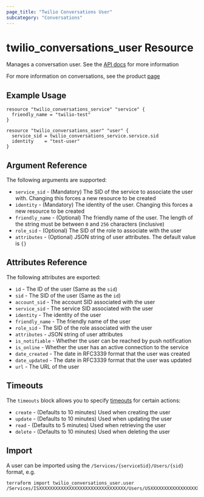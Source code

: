 ```yaml
---
page_title: "Twilio Conversations User"
subcategory: "Conversations"
---
```


# twilio_conversations_user Resource

Manages a conversation user. See the [API docs](https://www.twilio.com/docs/conversations/api/user-resource) for more information

For more information on conversations, see the product [page](https://www.twilio.com/conversations)

## Example Usage

```hcl
resource "twilio_conversations_service" "service" {
  friendly_name = "twilio-test"
}

resource "twilio_conversations_user" "user" {
  service_sid = twilio_conversations_service.service.sid
  identity    = "test-user"
}
```

## Argument Reference

The following arguments are supported:

- `service_sid` - (Mandatory) The SID of the service to associate the user with. Changing this forces a new resource to be created
- `identity` - (Mandatory) The identity of the user. Changing this forces a new resource to be created
- `friendly_name` - (Optional) The friendly name of the user. The length of the string must be between `0` and `256` characters (inclusive)
- `role_sid` - (Optional) The SID of the role to associate with the user
- `attributes` - (Optional) JSON string of user attributes. The default value is `{}`

## Attributes Reference

The following attributes are exported:

- `id` - The ID of the user (Same as the `sid`)
- `sid` - The SID of the user (Same as the `id`)
- `account_sid` - The account SID associated with the user
- `service_sid` - The service SID associated with the user
- `identity` - The identity of the user
- `friendly_name` - The friendly name of the user
- `role_sid` - The SID of the role associated with the user
- `attributes` - JSON string of user attributes
- `is_notifiable` - Whether the user can be reached by push notification
- `is_online` - Whether the user has an active connection to the service
- `date_created` - The date in RFC3339 format that the user was created
- `date_updated` - The date in RFC3339 format that the user was updated
- `url` - The URL of the user

## Timeouts

The `timeouts` block allows you to specify [timeouts](https://www.terraform.io/docs/configuration/resources.html#timeouts) for certain actions:

- `create` - (Defaults to 10 minutes) Used when creating the user
- `update` - (Defaults to 10 minutes) Used when updating the user
- `read` - (Defaults to 5 minutes) Used when retrieving the user
- `delete` - (Defaults to 10 minutes) Used when deleting the user

## Import

A user can be imported using the `/Services/{serviceSid}/Users/{sid}` format, e.g.

```shell
terraform import twilio_conversations_user.user /Services/ISXXXXXXXXXXXXXXXXXXXXXXXXXXXXXXXX/Users/USXXXXXXXXXXXXXXXXXXXXXXXXXXXXXXXX
```
